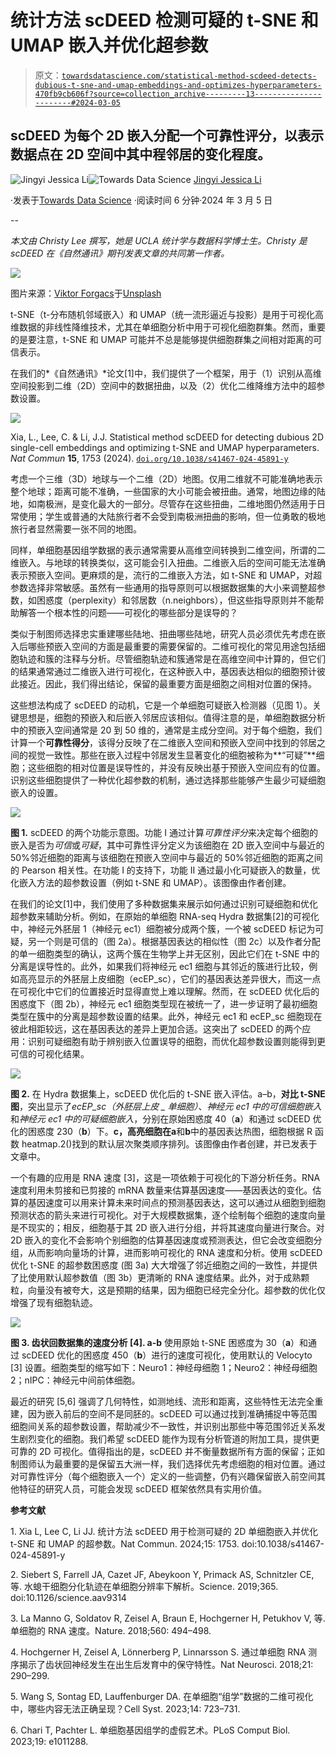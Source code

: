 # 统计方法 scDEED 检测可疑的 t-SNE 和 UMAP 嵌入并优化超参数

> 原文：[`towardsdatascience.com/statistical-method-scdeed-detects-dubious-t-sne-and-umap-embeddings-and-optimizes-hyperparameters-470fb9cb606f?source=collection_archive---------13-----------------------#2024-03-05`](https://towardsdatascience.com/statistical-method-scdeed-detects-dubious-t-sne-and-umap-embeddings-and-optimizes-hyperparameters-470fb9cb606f?source=collection_archive---------13-----------------------#2024-03-05)

## scDEED 为每个 2D 嵌入分配一个可靠性评分，以表示数据点在 2D 空间中其中程邻居的变化程度。

[](https://medium.com/@jsb.ucla?source=post_page---byline--470fb9cb606f--------------------------------)![Jingyi Jessica Li](https://medium.com/@jsb.ucla?source=post_page---byline--470fb9cb606f--------------------------------)[](https://towardsdatascience.com/?source=post_page---byline--470fb9cb606f--------------------------------)![Towards Data Science](https://towardsdatascience.com/?source=post_page---byline--470fb9cb606f--------------------------------) [Jingyi Jessica Li](https://medium.com/@jsb.ucla?source=post_page---byline--470fb9cb606f--------------------------------)

·发表于[Towards Data Science](https://towardsdatascience.com/?source=post_page---byline--470fb9cb606f--------------------------------) ·阅读时间 6 分钟·2024 年 3 月 5 日

--

*本文由 Christy Lee 撰写，她是 UCLA 统计学与数据科学博士生。Christy 是 scDEED 在《自然通讯》期刊发表文章的共同第一作者。*

![](img/ecb2fa51cc316498ea05c8cba6158d84.png)

图片来源：[Viktor Forgacs](https://unsplash.com/@sonance?utm_source=medium&utm_medium=referral)于[Unsplash](https://unsplash.com/?utm_source=medium&utm_medium=referral)

t-SNE（t-分布随机邻域嵌入）和 UMAP（统一流形逼近与投影）是用于可视化高维数据的非线性降维技术，尤其在单细胞分析中用于可视化细胞群集。然而，重要的是要注意，t-SNE 和 UMAP 可能并不总是能够提供细胞群集之间相对距离的可信表示。

在我们的*《自然通讯》*论文[1]中，我们提供了一个框架，用于（1）识别从高维空间投影到二维（2D）空间中的数据扭曲，以及（2）优化二维降维方法中的超参数设置。

![](img/0d1a4c85065c3e14e97874202b2d2a32.png)

Xia, L., Lee, C. & Li, J.J. Statistical method scDEED for detecting dubious 2D single-cell embeddings and optimizing t-SNE and UMAP hyperparameters. *Nat Commun* **15**, 1753 (2024). [`doi.org/10.1038/s41467-024-45891-y`](https://doi.org/10.1038/s41467-024-45891-y)

考虑一个三维（3D）地球与一个二维（2D）地图。仅用二维就不可能准确地表示整个地球；距离可能不准确，一些国家的大小可能会被扭曲。通常，地图边缘的陆地，如南极洲，是变化最大的一部分。尽管存在这些扭曲，二维地图仍然适用于日常使用；学生或普通的大陆旅行者不会受到南极洲扭曲的影响，但一位勇敢的极地旅行者显然需要一张不同的地图。

同样，单细胞基因组学数据的表示通常需要从高维空间转换到二维空间，所谓的二维嵌入。与地球的转换类似，这可能会引入扭曲。二维嵌入后的空间可能无法准确表示预嵌入空间。更麻烦的是，流行的二维嵌入方法，如 t-SNE 和 UMAP，对超参数选择非常敏感。虽然有一些通用的指导原则可以根据数据集的大小来调整超参数，如困惑度（perplexity）和邻居数（n.neighbors），但这些指导原则并不能帮助解答一个根本性的问题——可视化的哪些部分是误导的？

类似于制图师选择忠实重建哪些陆地、扭曲哪些陆地，研究人员必须优先考虑在嵌入后哪些预嵌入空间的方面是最重要的需要保留的。二维可视化的常见用途包括细胞轨迹和簇的注释与分析。尽管细胞轨迹和簇通常是在高维空间中计算的，但它们的结果通常通过二维嵌入进行可视化，在这种嵌入中，基因表达相似的细胞预计彼此接近。因此，我们得出结论，保留的最重要方面是细胞之间相对位置的保持。

这些想法构成了 scDEED 的动机，它是一个单细胞可疑嵌入检测器（见图 1）。关键思想是，细胞的预嵌入和后嵌入邻居应该相似。值得注意的是，单细胞数据分析中的预嵌入空间通常是 20 到 50 维的，通常是主成分空间。对于每个细胞，我们计算一个**可靠性得分**，该得分反映了在二维嵌入空间和预嵌入空间中找到的邻居之间的视觉一致性。那些在嵌入过程中邻居发生显著变化的细胞被称为**“可疑”**细胞；这些细胞的相对位置是误导性的，并没有反映出基于预嵌入空间应有的位置。识别这些细胞提供了一种优化超参数的机制，通过选择那些能够产生最少可疑细胞嵌入的设置。

![](img/6dfe18932372f7611510bd022a9fbfb0.png)

**图 1.** scDEED 的两个功能示意图。功能 I 通过计算*可靠性评分*来决定每个细胞的嵌入是否为*可信*或*可疑*，其中可靠性评分定义为该细胞在 2D 嵌入空间中与最近的 50%邻近细胞的距离与该细胞在预嵌入空间中与最近的 50%邻近细胞的距离之间的 Pearson 相关性。在功能 I 的支持下，功能 II 通过最小化可疑嵌入的数量，优化嵌入方法的超参数设置（例如 t-SNE 和 UMAP）。该图像由作者创建。

在我们的论文[1]中，我们使用了多种数据集来展示如何通过识别可疑细胞和优化超参数来辅助分析。例如，在原始的单细胞 RNA-seq Hydra 数据集[2]的可视化中，神经元外胚层 1（神经元 ec1）细胞被分成两个簇，一个被 scDEED 标记为可疑，另一个则是可信的（图 2a）。根据基因表达的相似性（图 2c）以及作者分配的单一细胞类型的确认，这两个簇在生物学上并无区别，因此它们在 t-SNE 中的分离是误导性的。此外，如果我们将神经元 ec1 细胞与其邻近的簇进行比较，例如高亮显示的外胚层上皮细胞（ecEP_sc），它们的基因表达差异很大，而这一点在可视化中它们的位置接近时显得直觉上难以理解。然而，在 scDEED 优化后的困惑度下（图 2b），神经元 ec1 细胞类型现在被统一了，进一步证明了最初细胞类型在簇中的分离是超参数设置的结果。此外，神经元 ec1 和 ecEP_sc 细胞现在彼此相距较远，这在基因表达的差异上更加合适。这突出了 scDEED 的两个应用：识别可疑细胞有助于辨别嵌入位置误导的细胞，而优化超参数设置则能得到更可信的可视化结果。

![](img/280c2dfe583492aea628e922bbbeed63.png)

**图 2.** 在 Hydra 数据集上，scDEED 优化后的 t-SNE 嵌入评估。a–b，**对比 t-SNE 图**，突出显示了*ecEP_sc（外胚层上皮 _ 单细胞）*、*神经元 ec1 中的可信细胞嵌入*和*神经元 ec1 中的可疑细胞嵌入*，分别在原始困惑度 40（**a**）和通过 scDEED 优化的困惑度 230（**b**）下。**c，**高亮细胞在**a**和**b**中的基因表达热图，细胞根据 R 函数 heatmap.2()找到的默认层次聚类顺序排列。该图像由作者创建，并已发表于文章中。

一个有趣的应用是 RNA 速度 [3]，这是一项依赖于可视化的下游分析任务。RNA 速度利用未剪接和已剪接的 mRNA 数量来估算基因速度——基因表达的变化。估算的基因速度可以用来计算未来时间点的预测基因表达，这可以通过从细胞到细胞预测状态的箭头来进行可视化。对于大规模数据集，逐个绘制每个细胞的速度向量是不现实的；相反，细胞基于其 2D 嵌入进行分组，并将其速度向量进行聚合。对 2D 嵌入的变化不会影响个别细胞的估算基因速度或预测表达，但它会改变细胞分组，从而影响向量场的计算，进而影响可视化的 RNA 速度和分析。使用 scDEED 优化 t-SNE 的超参数困惑度 (图 3a) 大大增强了邻近细胞之间的一致性，并提供了比使用默认超参数值（图 3b）更清晰的 RNA 速度结果。此外，对于成熟颗粒，向量没有被夸大，这是预期的结果，因为细胞已经完全分化。超参数的优化仅增强了现有细胞轨迹。

![](img/81d52725a74c6b0c53fa4cf0891e610e.png)

**图 3\. 齿状回数据集的速度分析 [4]. a-b** 使用原始 t-SNE 困惑度为 30（**a**）和通过 scDEED 优化的困惑度 450（**b**）进行的速度可视化，使用默认的 Velocyto [3] 设置。细胞类型的缩写如下：Neuro1：神经母细胞 1；Neuro2：神经母细胞 2；nIPC：神经元中间前体细胞。

最近的研究 [5,6] 强调了几何特性，如测地线、流形和距离，这些特性无法完全重建，因为嵌入前后的空间不是同胚的。scDEED 可以通过找到准确捕捉中等范围细胞间关系的超参数设置，帮助减少不一致性，并识别出那些中等范围邻近关系发生剧烈变化的细胞。我们希望 scDEED 能作为现有分析管道的附加工具，提供更可靠的 2D 可视化。值得指出的是，scDEED 并不衡量数据所有方面的保留；正如制图师认为最重要的是保留五大洲一样，我们选择优先考虑细胞的相对位置。通过对可靠性评分（每个细胞嵌入一个）定义的一些调整，仍有兴趣保留嵌入前空间其他特征的研究人员，可能会发现 scDEED 框架依然具有实用价值。

**参考文献**

1\. Xia L, Lee C, Li JJ. 统计方法 scDEED 用于检测可疑的 2D 单细胞嵌入并优化 t-SNE 和 UMAP 的超参数。Nat Commun. 2024;15: 1753\. doi:10.1038/s41467-024-45891-y

2\. Siebert S, Farrell JA, Cazet JF, Abeykoon Y, Primack AS, Schnitzler CE, 等. 水螅干细胞分化轨迹在单细胞分辨率下解析。Science. 2019;365\. doi:10.1126/science.aav9314

3\. La Manno G, Soldatov R, Zeisel A, Braun E, Hochgerner H, Petukhov V, 等. 单细胞的 RNA 速度。Nature. 2018;560: 494–498.

4\. Hochgerner H, Zeisel A, Lönnerberg P, Linnarsson S. 通过单细胞 RNA 测序揭示了齿状回神经发生在出生后发育中的保守特性。Nat Neurosci. 2018;21: 290–299.

5\. Wang S, Sontag ED, Lauffenburger DA. 在单细胞“组学”数据的二维可视化中，哪些内容无法正确呈现？Cell Syst. 2023;14: 723–731.

6\. Chari T, Pachter L. 单细胞基因组学的虚假艺术。PLoS Comput Biol. 2023;19: e1011288.
